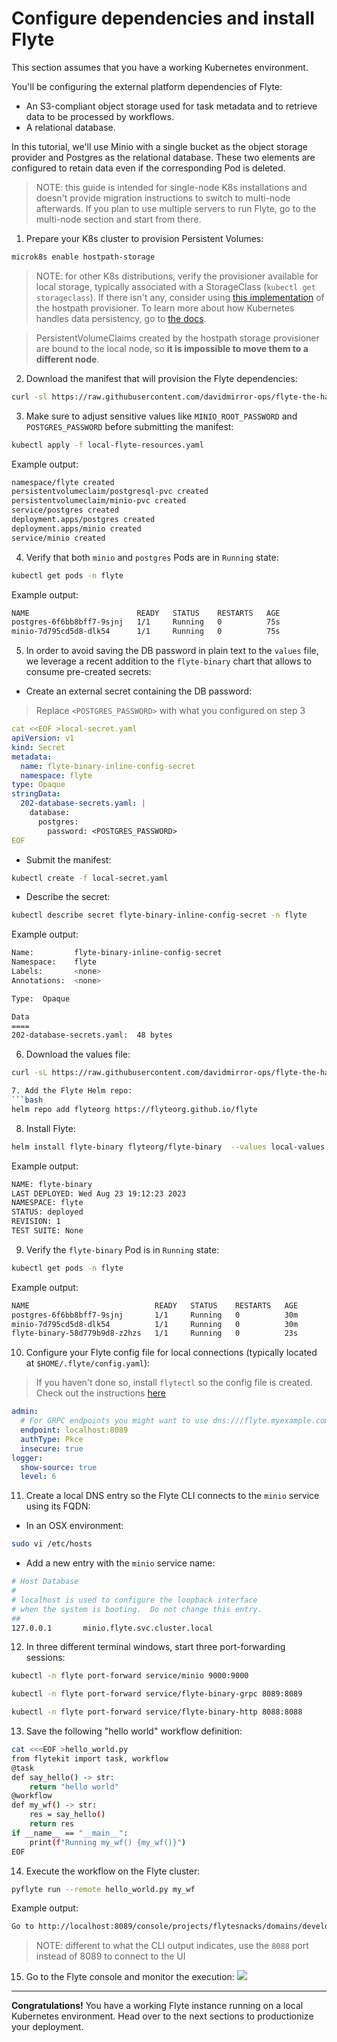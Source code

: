 # Configure dependencies and install Flyte

This section assumes that you have a working Kubernetes environment.

You'll be configuring the external platform dependencies of Flyte:

- An S3-compliant object storage used for task metadata and to retrieve data to be processed by workflows.
- A relational database.

In this tutorial, we'll use Minio with a single bucket as the object storage provider and Postgres as the relational database. These two elements are configured to retain data even if the corresponding Pod is deleted.

> NOTE: this guide is intended for single-node K8s installations and doesn't provide migration instructions to switch to multi-node afterwards. If you plan to use multiple servers to run Flyte, go to the multi-node section and start from there.

1. Prepare your K8s cluster to provision Persistent Volumes:

```bash
microk8s enable hostpath-storage
```

> NOTE: for other K8s distributions, verify the provisioner available for local storage, typically associated with a StorageClass (`kubectl get storageclass`). If there isn't any, consider using [this implementation](https://github.com/rimusz/hostpath-provisioner) of the hostpath provisioner. To learn more about how Kubernetes handles data persistency, go to [the docs](https://kubernetes.io/docs/concepts/storage/persistent-volumes/).

> PersistentVolumeClaims created by the hostpath storage provisioner are bound to the local node, so **it is impossible to move them to a different node**.

2. Download the manifest that will provision the Flyte dependencies:

```bash
curl -sl https://raw.githubusercontent.com/davidmirror-ops/flyte-the-hard-way/main/docs/on-premises/single-node/manifests/local-flyte-resources.yaml > local-flyte-resources.yaml
```

3. Make sure to adjust sensitive values like `MINIO_ROOT_PASSWORD` and `POSTGRES_PASSWORD` before submitting the manifest:

```bash
kubectl apply -f local-flyte-resources.yaml
```

Example output:

```bash
namespace/flyte created
persistentvolumeclaim/postgresql-pvc created
persistentvolumeclaim/minio-pvc created
service/postgres created
deployment.apps/postgres created
deployment.apps/minio created
service/minio created
```

4. Verify that both `minio` and `postgres` Pods are in `Running` state:

```bash
kubectl get pods -n flyte
```

Example output:

```bash
NAME                        READY   STATUS    RESTARTS   AGE
postgres-6f6bb8bff7-9sjnj   1/1     Running   0          75s
minio-7d795cd5d8-dlk54      1/1     Running   0          75s
```

5. In order to avoid saving the DB password in plain text to the `values` file, we leverage a recent addition to the `flyte-binary` chart that allows to consume pre-created secrets:

- Create an external secret containing the DB password:

> Replace `<POSTGRES_PASSWORD>` with what you configured on step 3

```yaml
cat <<EOF >local-secret.yaml
apiVersion: v1
kind: Secret
metadata:
  name: flyte-binary-inline-config-secret
  namespace: flyte
type: Opaque
stringData:
  202-database-secrets.yaml: |
    database:
      postgres:
        password: <POSTGRES_PASSWORD>
EOF
```

- Submit the manifest:

```bash
kubectl create -f local-secret.yaml
```

- Describe the secret:

```bash
kubectl describe secret flyte-binary-inline-config-secret -n flyte
```

Example output:

```bash
Name:         flyte-binary-inline-config-secret
Namespace:    flyte
Labels:       <none>
Annotations:  <none>

Type:  Opaque

Data
====
202-database-secrets.yaml:  48 bytes
```

6. Download the values file:

````bash
curl -sL https://raw.githubusercontent.com/davidmirror-ops/flyte-the-hard-way/main/docs/on-premises/single-node/manifests/local-values.yaml > local-values.yaml

7. Add the Flyte Helm repo:
```bash
helm repo add flyteorg https://flyteorg.github.io/flyte
````

8. Install Flyte:

```bash
helm install flyte-binary flyteorg/flyte-binary  --values local-values.yaml -n flyte
```

Example output:

```bash
NAME: flyte-binary
LAST DEPLOYED: Wed Aug 23 19:12:23 2023
NAMESPACE: flyte
STATUS: deployed
REVISION: 1
TEST SUITE: None
```

9. Verify the `flyte-binary` Pod is in `Running` state:

```bash
kubectl get pods -n flyte
```

Example output:

```bash
NAME                            READY   STATUS    RESTARTS   AGE
postgres-6f6bb8bff7-9sjnj       1/1     Running   0          30m
minio-7d795cd5d8-dlk54          1/1     Running   0          30m
flyte-binary-58d779b9d8-z2hzs   1/1     Running   0          23s
```

10. Configure your Flyte config file for local connections (typically located at `$HOME/.flyte/config.yaml`):

> If you haven't done so, install `flytectl` so the config file is created. Check out the instructions [here](https://docs.flyte.org/en/latest/flytectl/overview.html#installation)

```yaml
admin:
  # For GRPC endpoints you might want to use dns:///flyte.myexample.com
  endpoint: localhost:8089
  authType: Pkce
  insecure: true
logger:
  show-source: true
  level: 6
```

11. Create a local DNS entry so the Flyte CLI connects to the `minio` service using its FQDN:

- In an OSX environment:

```bash
sudo vi /etc/hosts
```

- Add a new entry with the `minio` service name:

```bash
# Host Database
#
# localhost is used to configure the loopback interface
# when the system is booting.  Do not change this entry.
##
127.0.0.1       minio.flyte.svc.cluster.local
```

12. In three different terminal windows, start three port-forwarding sessions:

```bash
kubectl -n flyte port-forward service/minio 9000:9000
```

```bash
kubectl -n flyte port-forward service/flyte-binary-grpc 8089:8089
```

```bash
kubectl -n flyte port-forward service/flyte-binary-http 8088:8088
```

13. Save the following "hello world" workflow definition:

```bash
cat <<<EOF >hello_world.py
from flytekit import task, workflow
@task
def say_hello() -> str:
    return "hello world"
@workflow
def my_wf() -> str:
    res = say_hello()
    return res
if __name__ == "__main__":
    print(f"Running my_wf() {my_wf()}")
EOF
```

14. Execute the workflow on the Flyte cluster:

```bash
pyflyte run --remote hello_world.py my_wf
```

Example output:

```bash
Go to http://localhost:8089/console/projects/flytesnacks/domains/development/executions/f0c602e28c5c84d46b22 to see execution in the console.
```

> NOTE: different to what the CLI output indicates, use the `8088` port instead of 8089 to connect to the UI

15. Go to the Flyte console and monitor the execution:
    ![](../../images/local-flyte-ui.png)

---

**Congratulations!**
You have a working Flyte instance running on a local Kubernetes environment. Head over to the next sections to productionize your deployment.
